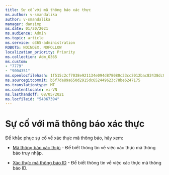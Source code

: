 ```yaml
---
title: Sự cố với mã thông báo xác thực
ms.author: v-smandalika
author: v-smandalika
manager: dansimp
ms.date: 01/20/2021
ms.audience: Admin
ms.topic: article
ms.service: o365-administration
ROBOTS: NOINDEX, NOFOLLOW
localization_priority: Priority
ms.collection: Adm_O365
ms.custom:
- "7779"
- "9004351"
ms.openlocfilehash: 1f515c2cf7038e921134e094d878080c33cc2012bac82438dc01245cb13c5b39
ms.sourcegitcommit: b5f7da89a650d2915dc652449623c78be6247175
ms.translationtype: MT
ms.contentlocale: vi-VN
ms.lasthandoff: 08/05/2021
ms.locfileid: "54067394"
---
```

# <a name="issues-with-validating-tokens"></a>Sự cố với mã thông báo xác thực

Để khắc phục sự cố về xác thực mã thông báo, hãy xem:

- [Mã thông báo xác thực](https://docs.microsoft.com/azure/active-directory/develop/access-tokens#validating-tokens) - Để biết thông tin về việc xác thực mã thông báo truy nhập.

- [Xác thực mã thông báo ID](https://docs.microsoft.com/azure/active-directory/develop/v2-protocols-oidc#validate-the-id-token) - Để biết thông tin về việc xác thực mã thông báo ID.
